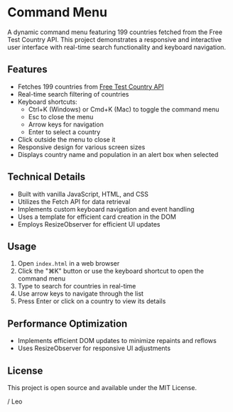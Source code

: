 # Command Menu

A dynamic command menu featuring 199 countries fetched from the Free Test Country API. This project demonstrates a responsive and interactive user interface with real-time search functionality and keyboard navigation.

## Features

- Fetches 199 countries from [Free Test Country API](https://freetestapi.com/api/v1/countries)
- Real-time search filtering of countries
- Keyboard shortcuts:
  - Ctrl+K (Windows) or Cmd+K (Mac) to toggle the command menu
  - Esc to close the menu
  - Arrow keys for navigation
  - Enter to select a country
- Click outside the menu to close it
- Responsive design for various screen sizes
- Displays country name and population in an alert box when selected

## Technical Details

- Built with vanilla JavaScript, HTML, and CSS
- Utilizes the Fetch API for data retrieval
- Implements custom keyboard navigation and event handling
- Uses a template for efficient card creation in the DOM
- Employs ResizeObserver for efficient UI updates

## Usage

1. Open `index.html` in a web browser
2. Click the "⌘K" button or use the keyboard shortcut to open the command menu
3. Type to search for countries in real-time
4. Use arrow keys to navigate through the list
5. Press Enter or click on a country to view its details

## Performance Optimization

- Implements efficient DOM updates to minimize repaints and reflows
- Uses ResizeObserver for responsive UI adjustments

## License

This project is open source and available under the MIT License.

/ Leo
